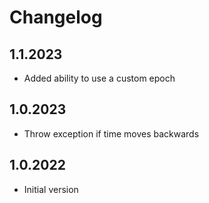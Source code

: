 ﻿# Changelog

## 1.1.2023
- Added ability to use a custom epoch

## 1.0.2023
- Throw exception if time moves backwards

## 1.0.2022
- Initial version
